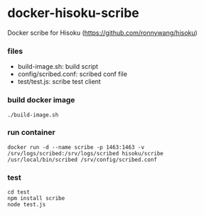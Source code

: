 # docker-hisoku-scribe
Docker scribe for Hisoku (https://github.com/ronnywang/hisoku)

### files

- build-image.sh: build script
- config/scribed.conf: scribed conf file
- test/test.js: scribe test client

### build docker image

```
./build-image.sh
```

### run container

```
docker run -d --name scribe -p 1463:1463 -v /srv/logs/scribed:/srv/logs/scribed hisoku/scribe /usr/local/bin/scribed /srv/config/scribed.conf
```

### test

```
cd test
npm install scribe
node test.js
```
